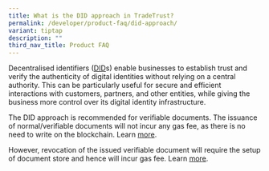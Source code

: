 ```yaml
---
title: What is the DID approach in TradeTrust?
permalink: /developer/product-faq/did-approach/
variant: tiptap
description: ""
third_nav_title: Product FAQ
---
```

<p>Decentralised identifiers (<a href="https://docs.tradetrust.io/docs/topics/introduction/issuer-method-dns-did" rel="noopener noreferrer nofollow" target="_blank">DID</a>s)
enable businesses to establish trust and verify the authenticity of digital
identities without relying on a central authority. This can be particularly
useful for secure and efficient interactions with customers, partners,
and other entities, while giving the business more control over its digital
identity infrastructure.</p>
<p>The DID approach is recommended for verifiable documents. The issuance
of normal/verifiable documents will not incur any gas fee, as there is
no need to write on the blockchain. Learn <a href="https://docs.tradetrust.io/docs/topics/introduction/issuer-method-dns-did" rel="noopener noreferrer nofollow" target="_blank">more</a>.</p>
<p>However, revocation of the issued verifiable document will require the
setup of document store and hence will incur gas fee. Learn <a href="https://docs.tradetrust.io/docs/tutorial/verifiable-documents/advanced/document-store/overview" rel="noopener noreferrer nofollow" target="_blank">more</a>.</p>
<p></p>